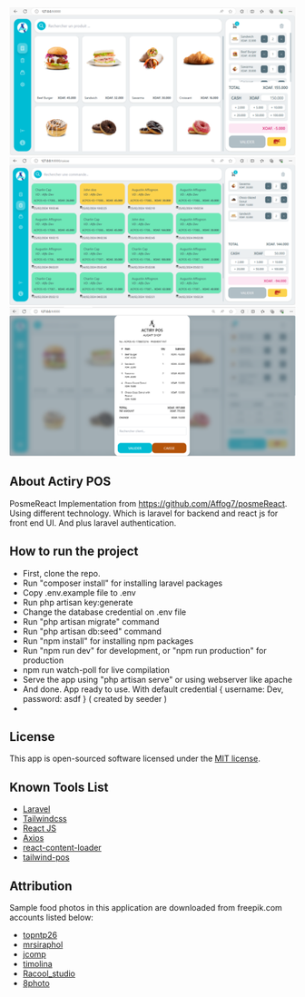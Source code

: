 <!-- ![posmeReact](https://user-images.githubusercontent.com/68384962/115121239-bb106480-9fdb-11eb-9076-731d4181988b.png)
 -->
 ![posmeReact](https://github.com/Affog7/posmeReact/blob/master/public/img/background.png)
![posmeReact](https://github.com/Affog7/posmeReact/blob/master/public/img/caisse.png)
![posmeReact](https://github.com/Affog7/posmeReact/blob/master/public/img/facturer.png)

## About Actiry POS

PosmeReact Implementation from https://github.com/Affog7/posmeReact. Using different technology. Which is laravel for backend and react js for front end UI. And plus laravel authentication.

## How to run the project

- First, clone the repo.
- Run "composer install" for installing laravel packages
- Copy .env.example file to .env
- Run php artisan key:generate
- Change the database credential on .env file
- Run "php artisan migrate" command
- Run "php artisan db:seed" command
- Run "npm install" for installing npm packages
- Run "npm run dev" for development, or "npm run production" for production
- npm run watch-poll for live compilation
- Serve the app using "php artisan serve" or using webserver like apache
- And done. App ready to use. With default credential { username: Dev, password: asdf } ( created by seeder )
- 
## License

This app is open-sourced software licensed under the [MIT license](https://opensource.org/licenses/MIT).

## Known Tools List
* [Laravel](https://laravel.com)
* [Tailwindcss](https://tailwindcss.com)
* [React JS](https://reactjs.org/)
* [Axios](https://github.com/axios/axios)
* [react-content-loader](https://github.com/danilowoz/react-content-loader)
* [tailwind-pos](https://github.com/emsifa/tailwind-pos)

## Attribution

Sample food photos in this application are downloaded from freepik.com accounts listed below:

* [topntp26](https://www.freepik.com/topntp26)
* [mrsiraphol](https://www.freepik.com/mrsiraphol)
* [jcomp](https://www.freepik.com/jcomp)
* [timolina](https://www.freepik.com/timolina)
* [Racool_studio](https://www.freepik.com/Racool_studio)
* [8photo](https://www.freepik.com/8photo)

